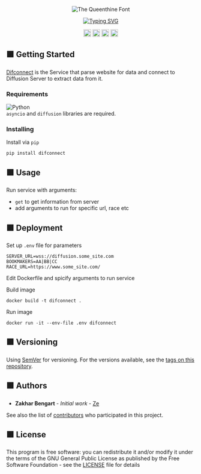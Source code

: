 <p align="center">
  <img src="https://user-images.githubusercontent.com/101948294/226764824-861b4d80-bbb0-4455-8447-5c515e881181.png" alt=" The Queenthine Font" />
</p>

<p align="center">

  <a href="https://git.io/typing-svg">
    <img src="https://readme-typing-svg.herokuapp.com?font=Fira+Code&weight=600&pause=1000&color=9D98FF&width=435&center=true&size=30&lines=+Parse+web+Site+for+data;Connect+to+Diffusion" alt="Typing SVG" />
  </a>

</p>

<p align="center">
  <img src="https://img.shields.io/badge/version-1.0-blue" height="20"/>
  <img src="https://img.shields.io/badge/python-3.11-blue" height="20"/>
  <img src="https://img.shields.io/badge/asyncio-3.11-blue" height="20"/>
  <img src="https://img.shields.io/badge/diffusion-6.8.7-blue" height="20"/>
</p>

## :purple_square: Getting Started

[Difconnect](https://github.com/zakharb/difconnect) is the Service that parse website for data and connect to Diffusion Server to extract data from it.  

### Requirements

![Python](https://img.shields.io/badge/python-3670A0?style=for-the-badge&logo=python&logoColor=ffdd54)  
`asyncio` and `diffusion` libraries are required.

### Installing

Install via `pip`
```
pip install difconnect
```
## :purple_square: Usage

Run service with arguments:
- `get` to get information from server
- add arguments to run for specific url, race etc

## :purple_square: Deployment

Set up `.env` file for parameters

```
SERVER_URL=wss://diffusion.some_site.com
BOOKMAKERS=AA|BB|CC
RACE_URL=https://www.some_site.com/
```

Edit Dockerfile and spicify arguments to run service

Build image
```
docker build -t difconnect .
```

Run image
```
docker run -it --env-file .env difconnect
```

## :purple_square: Versioning

Using [SemVer](http://semver.org/) for versioning. For the versions available, see the [tags on this repository](https://github.com/zakharb/difconnect/tags). 

## :purple_square: Authors

* **Zakhar Bengart** - *Initial work* - [Ze](https://github.com/zakharb)

See also the list of [contributors](https://github.com/zakharb/difconnect/contributors) who participated in this project.

## :purple_square: License

This program is free software: you can redistribute it and/or modify it under the terms of the GNU General Public License as published by the Free Software Foundation - see the [LICENSE](LICENSE) file for details

